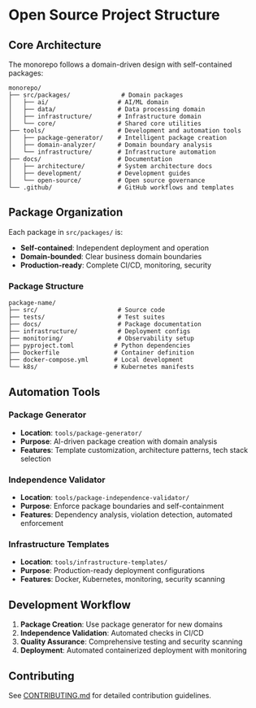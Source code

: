 # Open Source Project Structure

## Core Architecture

The monorepo follows a domain-driven design with self-contained packages:

```
monorepo/
├── src/packages/              # Domain packages
│   ├── ai/                   # AI/ML domain
│   ├── data/                 # Data processing domain
│   ├── infrastructure/       # Infrastructure domain
│   └── core/                 # Shared core utilities
├── tools/                    # Development and automation tools
│   ├── package-generator/    # Intelligent package creation
│   ├── domain-analyzer/      # Domain boundary analysis
│   └── infrastructure/       # Infrastructure automation
├── docs/                     # Documentation
│   ├── architecture/         # System architecture docs
│   ├── development/          # Development guides
│   └── open-source/          # Open source governance
└── .github/                  # GitHub workflows and templates
```

## Package Organization

Each package in `src/packages/` is:
- **Self-contained**: Independent deployment and operation
- **Domain-bounded**: Clear business domain boundaries
- **Production-ready**: Complete CI/CD, monitoring, security

### Package Structure
```
package-name/
├── src/                      # Source code
├── tests/                    # Test suites
├── docs/                     # Package documentation
├── infrastructure/           # Deployment configs
├── monitoring/               # Observability setup
├── pyproject.toml           # Python dependencies
├── Dockerfile               # Container definition
├── docker-compose.yml       # Local development
└── k8s/                     # Kubernetes manifests
```

## Automation Tools

### Package Generator
- **Location**: `tools/package-generator/`
- **Purpose**: AI-driven package creation with domain analysis
- **Features**: Template customization, architecture patterns, tech stack selection

### Independence Validator
- **Location**: `tools/package-independence-validator/`
- **Purpose**: Enforce package boundaries and self-containment
- **Features**: Dependency analysis, violation detection, automated enforcement

### Infrastructure Templates
- **Location**: `tools/infrastructure-templates/`
- **Purpose**: Production-ready deployment configurations
- **Features**: Docker, Kubernetes, monitoring, security scanning

## Development Workflow

1. **Package Creation**: Use package generator for new domains
2. **Independence Validation**: Automated checks in CI/CD
3. **Quality Assurance**: Comprehensive testing and security scanning
4. **Deployment**: Automated containerized deployment with monitoring

## Contributing

See [CONTRIBUTING.md](./CONTRIBUTING.md) for detailed contribution guidelines.